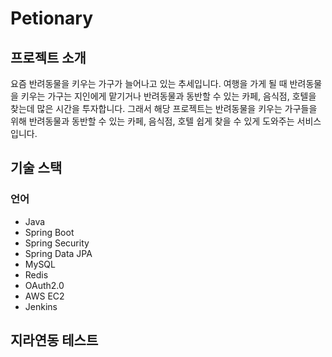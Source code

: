 # Petionary

## 프로젝트 소개 
요즘 반려동물을 키우는 가구가 늘어나고 있는 추세입니다. 
여행을 가게 될 때 반려동물을 키우는 가구는 지인에게 맡기거나 반려동물과 동반할 수 있는 카페, 음식점, 호텔을 찾는데 많은 시간을 투자합니다.
그래서 해당 프로젝트는 반려동물을 키우는 가구들을 위해 반려동물과 동반할 수 있는 카페, 음식점, 호텔 쉽게 찾을 수 있게 도와주는 서비스입니다.

## 기술 스택
### 언어
- Java
- Spring Boot
- Spring Security
- Spring Data JPA
- MySQL
- Redis
- OAuth2.0
- AWS EC2
- Jenkins



## 지라연동 테스트
